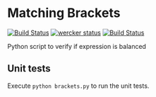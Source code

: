 # Matching Brackets

[![Build Status](https://travis-ci.org/eduardo-matos/matching-brackets.png?branch=master)](https://travis-ci.org/eduardo-matos/matching-brackets) [![wercker status](https://app.wercker.com/status/9fb5213c20326c3a94453f07ba07d835/m "wercker status")](https://app.wercker.com/project/bykey/9fb5213c20326c3a94453f07ba07d835) [![Build Status](https://api.shippable.com/projects/5478baf6d46935d5fbbee4e6/badge?branchName=master)](https://app.shippable.com/projects/5478baf6d46935d5fbbee4e6/builds/latest)

Python script to verify if expression is balanced

## Unit tests
Execute `python brackets.py` to run the unit tests.

